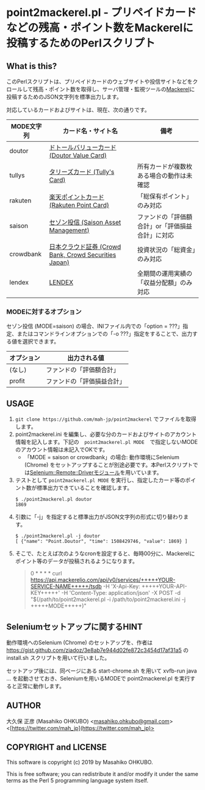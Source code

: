 # point2mackerel.pl - プリペイドカードなどの残高・ポイント数をMackerelに投稿するためのPerlスクリプト

## What is this?

このPerlスクリプトは、プリペイドカードのウェブサイトや投信サイトなどをクロールして残高・ポイント数を取得し、サーバ管理・監視ツールの[Mackerel](https://mackerel.io/ja/)に投稿するためのJSON文字列を標準出力します。

対応しているカードおよびサイトは、現在、次の通りです。

|MODE文字列|カード名・サイト名|備考|
|----|----|----|
|doutor|[ドトールバリューカード (Doutor Value Card)](http://doutor.jp/)||
|tullys|[タリーズカード (Tully's Card)](https://www.tullys.co.jp/cpn/tullyscard/)|所有カードが複数枚ある場合の動作は未確認|
|rakuten|[楽天ポイントカード (Rakuten Point Card)](https://pointcard.rakuten.co.jp/)|「総保有ポイント」のみ対応|
|saison|[セゾン投信 (Saison Asset Management)](https://www.saison-am.co.jp/)|ファンドの「評価額合計」or「評価損益合計」に対応|
|crowdbank|[日本クラウド証券 (Crowd Bank, Crowd Securities Japan)](https://crowdbank.jp/)|投資状況の「総資金」のみ対応|
|lendex|[LENDEX](https://lendex.jp/)|全期間の運用実績の「収益分配額」のみ対応|

### MODEに対するオプション

セゾン投信 (MODE=saison) の場合、INIファイル内での「option = ???」指定、またはコマンドラインオプションでの「-o ???」指定をすることで、出力する値を選択できます。

|オプション|出力される値|
|----|----|
|(なし)|ファンドの「評価額合計」|
|profit|ファンドの「評価損益合計」|

## USAGE

1. ``git clone https://github.com/mah-jp/point2mackerel`` でファイルを取得します。
2. point2mackerel.ini を編集し、必要な分のカードおよびサイトのアカウント情報を記入します。下記の　``point2mackerel.pl MODE``　で指定しないMODEのアカウント情報は未記入でOKです。
	- 「MODE = saison or crowdbank」の場合: 動作環境にSelenium (Chrome) をセットアップすることが別途必要です。本Perlスクリプトでは[Selenium::Remote::Driverモジュール](http://search.cpan.org/~gempesaw/Selenium-Remote-Driver/lib/Selenium/Remote/Driver.pm)を用いています。
3. テストとして ``point2mackerel.pl MODE`` を実行し、指定したカード等のポイント数が標準出力できていることを確認します。
	```
	$ ./point2mackerel.pl doutor
	1869
	```
4. 引数に「-j」を指定すると標準出力がJSON文字列の形式に切り替わります。
	```
	$ ./point2mackerel.pl -j doutor
	[ {"name": "Point.Doutor", "time": 1508429746, "value": 1869} ]
	```
5. そこで、たとえば次のようなcronを設定すると、毎時00分に、Mackerelにポイント等のデータが投稿されるようになります。
	> 0 * * * * curl https://api.mackerelio.com/api/v0/services/+++++YOUR-SERVICE-NAME+++++/tsdb -H 'X-Api-Key: +++++YOUR-API-KEY+++++' -H 'Content-Type: application/json' -X POST -d "$(/path/to/point2mackerel.pl -i /path/to/point2mackerel.ini -j +++++MODE+++++)"

## Seleniumセットアップに関するHINT

動作環境へのSelenium (Chrome) のセットアップを、作者は https://gist.github.com/ziadoz/3e8ab7e944d02fe872c3454d17af31a5 の install.sh スクリプトを用いて行いました。

セットアップ後には、同ページにある start-chrome.sh を用いて xvfb-run java ... を起動させておき、Seleniumを用いるMODEで point2mackerel.pl を実行すると正常に動作します。

## AUTHOR

大久保 正彦 (Masahiko OHKUBO) <[masahiko.ohkubo@gmail.com](mailto:masahiko.ohkubo@gmail.com)> <[https://twitter.com/mah_jp](https://twitter.com/mah_jp)>

## COPYRIGHT and LICENSE

This software is copyright (c) 2019 by Masahiko OHKUBO.

This is free software; you can redistribute it and/or modify it under the same terms as the Perl 5 programming language system itself.
